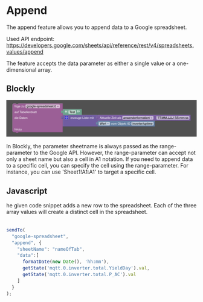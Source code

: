 # Append
The append feature allows you to append data to a Google spreadsheet.

Used API endpoint: https://developers.google.com/sheets/api/reference/rest/v4/spreadsheets.values/append

The feature accepts the data parameter as either a single value or a one-dimensional array.


## Blockly

![Blockly](../img/blockly-append.png)

In Blockly, the parameter sheetname is always passed as the range-parameter to the Google API. However, the range-parameter can accept not only a sheet name but also a cell in A1 notation. If you need to append data to a specific cell, you can specify the cell using the range-parameter. For instance, you can use 'Sheet1!A1:A1' to target a specific cell.

## Javascript

he given code snippet adds a new row to the spreadsheet. Each of the three array values will create a distinct cell in the spreadsheet.

```javascript

sendTo(
  "google-spreadsheet", 
  "append", {  
    "sheetName": "nameOfTab", 
    "data":[
      formatDate(new Date(), 'hh:mm'), 
      getState('mqtt.0.inverter.total.YieldDay').val, 
      getState('mqtt.0.inverter.total.P_AC').val
    ]
  }
);
```





